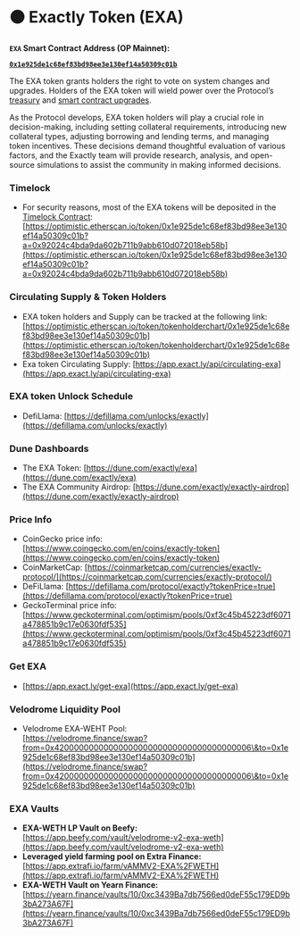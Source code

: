 # ⚫ Exactly Token (EXA)

**`EXA` Smart Contract Address (OP Mainnet):**&#x20;

[**`0x1e925de1c68ef83bd98ee3e130ef14a50309c01b`**](https://optimistic.etherscan.io/token/0x1e925de1c68ef83bd98ee3e130ef14a50309c01b)

The EXA token grants holders the right to vote on system changes and upgrades. Holders of the EXA token will wield power over the Protocol’s [treasury](https://docs.exact.ly/guides/parameters#b.-treasury-fee) and [smart contract upgrades](https://docs.exact.ly/security/access-control).

As the Protocol develops, EXA token holders will play a crucial role in decision-making, including setting collateral requirements, introducing new collateral types, adjusting borrowing and lending terms, and managing token incentives. These decisions demand thoughtful evaluation of various factors, and the Exactly team will provide research, analysis, and open-source simulations to assist the community in making informed decisions.

### **Timelock**&#x20;

* For security reasons, most of the EXA tokens will be deposited in the [Timelock Contract](https://optimistic.etherscan.io/address/0x92024C4bDa9DA602b711B9AbB610d072018eb58b):\
  [https://optimistic.etherscan.io/token/0x1e925de1c68ef83bd98ee3e130ef14a50309c01b?a=0x92024c4bda9da602b711b9abb610d072018eb58b](https://optimistic.etherscan.io/token/0x1e925de1c68ef83bd98ee3e130ef14a50309c01b?a=0x92024c4bda9da602b711b9abb610d072018eb58b)

### Circulating Supply & Token Holders

* EXA token holders and Supply can be tracked at the following link: [https://optimistic.etherscan.io/token/tokenholderchart/0x1e925de1c68ef83bd98ee3e130ef14a50309c01b](https://optimistic.etherscan.io/token/tokenholderchart/0x1e925de1c68ef83bd98ee3e130ef14a50309c01b)
* Exa token Circulating Supply: [https://app.exact.ly/api/circulating-exa](https://app.exact.ly/api/circulating-exa)

### EXA token Unlock Schedule

* DefiLlama: [https://defillama.com/unlocks/exactly](https://defillama.com/unlocks/exactly)

### Dune Dashboards

* The EXA Token: [https://dune.com/exactly/exa](https://dune.com/exactly/exa)
* The EXA Community Airdrop: [https://dune.com/exactly/exactly-airdrop](https://dune.com/exactly/exactly-airdrop)

### Price Info

* CoinGecko price info: \
  [https://www.coingecko.com/en/coins/exactly-token](https://www.coingecko.com/en/coins/exactly-token)
* CoinMarketCap: [https://coinmarketcap.com/currencies/exactly-protocol/](https://coinmarketcap.com/currencies/exactly-protocol/)
* DeFiLlama: [https://defillama.com/protocol/exactly?tokenPrice=true](https://defillama.com/protocol/exactly?tokenPrice=true)
* GeckoTerminal price info: [https://www.geckoterminal.com/optimism/pools/0xf3c45b45223df6071a478851b9c17e0630fdf535](https://www.geckoterminal.com/optimism/pools/0xf3c45b45223df6071a478851b9c17e0630fdf535)

### Get EXA

* [https://app.exact.ly/get-exa](https://app.exact.ly/get-exa)

### Velodrome Liquidity Pool

* Velodrome EXA-WEHT Pool: \
  [https://velodrome.finance/swap?from=0x4200000000000000000000000000000000000006\&to=0x1e925de1c68ef83bd98ee3e130ef14a50309c01b](https://velodrome.finance/swap?from=0x4200000000000000000000000000000000000006\&to=0x1e925de1c68ef83bd98ee3e130ef14a50309c01b)

### EXA Vaults

* **EXA-​WETH LP Vault on Beefy:** \
  [https://app.beefy.com/vault/velodrome-v2-exa-weth](https://app.beefy.com/vault/velodrome-v2-exa-weth)
* **Leveraged yield farming pool on Extra Finance:** [https://app.extrafi.io/farm/vAMMV2-EXA%2FWETH](https://app.extrafi.io/farm/vAMMV2-EXA%2FWETH)
* **EXA-WETH Vault on Yearn Finance:** [https://yearn.finance/vaults/10/0xc3439Ba7db7566ed0deF55c179ED9b3bA273A67F](https://yearn.finance/vaults/10/0xc3439Ba7db7566ed0deF55c179ED9b3bA273A67F)

